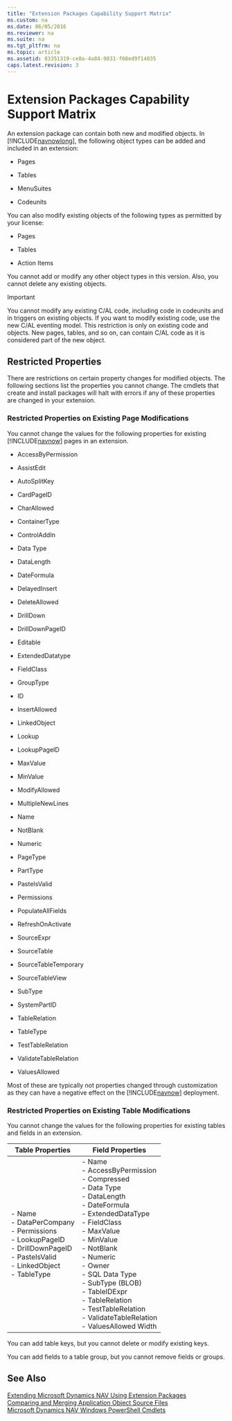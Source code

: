 ```yaml
---
title: "Extension Packages Capability Support Matrix"
ms.custom: na
ms.date: 06/05/2016
ms.reviewer: na
ms.suite: na
ms.tgt_pltfrm: na
ms.topic: article
ms.assetid: 83351319-ce8a-4a84-9831-f68ed9f14835
caps.latest.revision: 3
---
```

# Extension Packages Capability Support Matrix
An extension package can contain both new and modified objects. In [!INCLUDE[navnowlong](includes/navnowlong_md.md)], the following object types can be added and included in an extension:  
  
-   Pages  
  
-   Tables  
  
-   MenuSuites  
  
-   Codeunits  
  
 You can also modify existing objects of the following types as permitted by your license:  
  
-   Pages  
  
-   Tables  
  
-   Action Items  
  
 You cannot add or modify any other object types in this version. Also, you cannot delete any existing objects.  
  
> [!IMPORTANT]  
>  You cannot modify any existing C\/AL code, including code in codeunits and in triggers on existing objects. If you want to modify existing code, use the new C\/AL eventing model. This restriction is only on existing code and objects. New pages, tables, and so on, can contain C\/AL code as it is considered part of the new object.  
  
## Restricted Properties  
 There are restrictions on certain property changes for modified objects. The following sections list the properties you cannot change. The cmdlets that create and install packages will halt with errors if any of these properties are changed in your extension.  
  
### Restricted Properties on Existing Page Modifications  
 You cannot change the values for the following properties for existing [!INCLUDE[navnow](includes/navnow_md.md)] pages in an extension.  
  
-   AccessByPermission  
  
-   AssistEdit  
  
-   AutoSplitKey  
  
-   CardPageID  
  
-   CharAllowed  
  
-   ContainerType  
  
-   ControlAddIn  
  
-   Data Type  
  
-   DataLength  
  
-   DateFormula  
  
-   DelayedInsert  
  
-   DeleteAllowed  
  
-   DrillDown  
  
-   DrillDownPageID  
  
-   Editable  
  
-   ExtendedDatatype  
  
-   FieldClass  
  
-   GroupType  
  
-   ID  
  
-   InsertAllowed  
  
-   LinkedObject  
  
-   Lookup  
  
-   LookupPageID  
  
-   MaxValue  
  
-   MinValue  
  
-   ModifyAllowed  
  
-   MultipleNewLines  
  
-   Name  
  
-   NotBlank  
  
-   Numeric  
  
-   PageType  
  
-   PartType  
  
-   PasteIsValid  
  
-   Permissions  
  
-   PopulateAllFields  
  
-   RefreshOnActivate  
  
-   SourceExpr  
  
-   SourceTable  
  
-   SourceTableTemporary  
  
-   SourceTableView  
  
-   SubType  
  
-   SystemPartID  
  
-   TableRelation  
  
-   TableType  
  
-   TestTableRelation  
  
-   ValidateTableRelation  
  
-   ValuesAllowed  
  
 Most of these are typically not properties changed through customization as they can have a negative effect on the [!INCLUDE[navnow](includes/navnow_md.md)] deployment.  
  
### Restricted Properties on Existing Table Modifications  
 You cannot change the values for the following properties for existing tables and fields in an extension.  
  
|Table Properties|Field Properties|  
|----------------------|----------------------|  
|-   Name<br />-   DataPerCompany<br />-   Permissions<br />-   LookupPageID<br />-   DrillDownPageID<br />-   PasteIsValid<br />-   LinkedObject<br />-   TableType|-   Name<br />-   AccessByPermission<br />-   Compressed<br />-   Data Type<br />-   DataLength<br />-   DateFormula<br />-   ExtendedDataType<br />-   FieldClass<br />-   MaxValue<br />-   MinValue<br />-   NotBlank<br />-   Numeric<br />-   Owner<br />-   SQL Data Type<br />-   SubType \(BLOB\)<br />-   TableIDExpr<br />-   TableRelation<br />-   TestTableRelation<br />-   ValidateTableRelation<br />-   ValuesAllowed Width|  
  
 You can add table keys, but you cannot delete or modify existing keys.  
  
 You can add fields to a table group, but you cannot remove fields or groups.  
  
## See Also  
 [Extending Microsoft Dynamics NAV Using Extension Packages](Extending-Microsoft-Dynamics-NAV-Using-Extension-Packages.md)   
 [Comparing and Merging Application Object Source Files](Comparing-and-Merging-Application-Object-Source-Files.md)   
 [Microsoft Dynamics NAV Windows PowerShell Cmdlets](Microsoft-Dynamics-NAV-Windows-PowerShell-Cmdlets.md)